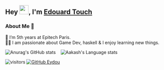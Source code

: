 ## Hey <img src="https://github.com/TheDudeThatCode/TheDudeThatCode/blob/master/Assets/Hi.gif" width="29px">, I'm [Edouard Touch](https://www.linkedin.com/in/edouard-touch-344108183/) 

### About Me 🚀
🌱 I’m 5th years at Epitech Paris. </br>
👨‍💻  I am passionate about Game Dev, haskell & I enjoy learning new things. </br>

![Anurag's GitHub stats](https://github-readme-stats.vercel.app/api/?username=eydou&show_icons=true&title_color=fff&icon_color=79ff97&text_color=9f9f9f&bg_color=151515)
&nbsp;&nbsp;
![Aakash's Language stats](https://github-readme-stats-eight-theta.vercel.app/api/top-langs/?username=eydou&layout=compact&langs_count=8&hide_border=true&title_color=fff&icon_color=f9f9f9&text_color=9f9f9f&bg_color=151515)
<br />

![visitors](https://visitor-badge.laobi.icu/badge?page_id=eydou.eydou)
[![GitHub Eydou](https://img.shields.io/github/followers/Eydou?label=follow&style=social)](https://github.com/Eydou)

